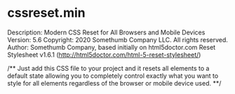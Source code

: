# cssreset.min
Description: Modern CSS Reset for All Browsers and Mobile Devices
Version: 5.6
Copyright: 2020 Somethumb Company LLC. All rights reserved.
Author: Somethumb Company, based initially on html5doctor.com Reset Stylesheet v1.6.1 (http://html5doctor.com/html-5-reset-stylesheet/)

/** 
Just add this CSS file to your project and it resets all elements to a default state allowing you to completely control exactly what you want to style for all elements regardless of the browser or mobile device used.
**/
